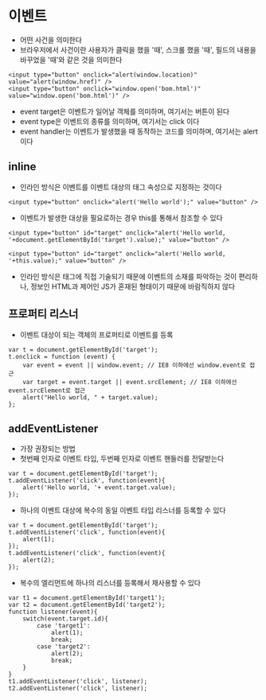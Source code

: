 # 이벤트
- 어떤 사건을 의미한다
- 브라우저에서 사건이란 사용자가 클릭을 했을 '때', 스크롤 했을 '때', 필드의 내용을 바꾸었을 '때'와 같은 것을 의미한다

```
<input type="button" onclick="alert(window.location)" value="alert(window.href)" />
<input type="button" onclick="window.open('bom.html')" value="window.open('bom.html')" />
```

- event target은 이벤트가 일어날 객체를 의미하며, 여기서는 버튼이 된다
- event type은 이벤트의 종류를 의미하며, 여기서는 click 이다
- event handler는 이벤트가 발생했을 때 동작하는 코드를 의미하며, 여기서는 alert이다

## inline
- 인라인 방식은 이벤트를 이벤트 대상의 태그 속성으로 지정하는 것이다

```
<input type="button" onclick="alert('Hello world');" value="button" />
```

- 이벤트가 발생한 대상을 필요로하는 경우 this를 통해서 참조할 수 있다

```
<input type="button" id="target" onclick="alert('Hello world, '+document.getElementById('target').value);" value="button" />

<input type="button" id="target" onclick="alert('Hello world, '+this.value);" value="button" />
```

- 인라인 방식은 태그에 직접 기술되기 때문에 이벤트의 소재를 파악하는 것이 편리하나, 정보인 HTML과 제어인 JS가 혼재된 형태이기 때문에 바람직하지 않다

## 프로퍼티 리스너
- 이벤트 대상이 되는 객체의 프로퍼티로 이벤트를 등록

```
var t = document.getElementById('target');
t.onclick = function (event) {
	var event = event || window.event; // IE8 이하에선 window.event로 접근
	var target = event.target || event.srcElement; // IE8 이하에선 event.srcElement로 접근
    alert("Hello world, " + target.value);
};
```

## addEventListener
- 가장 권장되는 방법
- 첫번째 인자로 이벤트 타입, 두번째 인자로 이벤트 핸들러를 전달받는다

```
var t = document.getElementById('target');
t.addEventListener('click', function(event){
    alert('Hello world, '+ event.target.value);
});
```

- 하나의 이벤트 대상에 복수의 동일 이벤트 타입 리스너를 등록할 수 있다

```
var t = document.getElementById('target');
t.addEventListener('click', function(event){
    alert(1);
});
t.addEventListener('click', function(event){
    alert(2);
});
```

- 복수의 엘리먼트에 하나의 리스너를 등록해서 재사용할 수 있다

```
var t1 = document.getElementById('target1');
var t2 = document.getElementById('target2');
function listener(event){
    switch(event.target.id){
        case 'target1':
            alert(1);
            break;
        case 'target2':
            alert(2);
            break;
    }
}
t1.addEventListener('click', listener);
t2.addEventListener('click', listener);
```